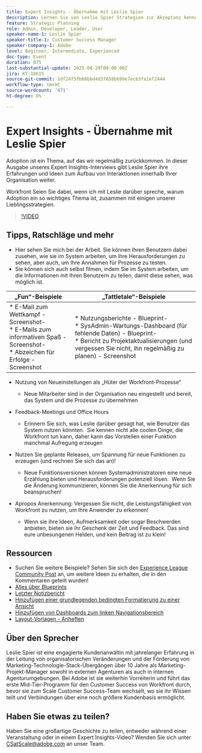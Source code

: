 ```yaml
---
title: Expert Insights - Übernahme mit Leslie Spier
description: Lernen Sie von Leslie Spier Strategien zur Akzeptanz kennen, um die Interaktion mit Workfront zu fördern, Prozesse zu verbessern und Benutzerbeiträge zu erkennen.
feature: Strategic Planning
role: Admin, Developer, Leader, User
speaker-name-1: Leslie Spier
speaker-title-1: Customer Success Manager
speaker-company-1: Adobe
level: Beginner, Intermediate, Experienced
doc-type: Event
duration: 875
last-substantial-update: 2025-08-20T00:00:00Z
jira: KT-18615
source-git-commit: 1df24f5fb68bbd4d37658b699e7ecb3fa1ef2444
workflow-type: tm+mt
source-wordcount: '471'
ht-degree: 0%

---
```



# Expert Insights - Übernahme mit Leslie Spier

Adoption ist ein Thema, auf das wir regelmäßig zurückkommen. In dieser Ausgabe unseres Expert Insights-Interviews gibt Leslie Spier ihre Erfahrungen und Ideen zum Aufbau von Interaktionen innerhalb Ihrer Organisation weiter.

Workfront Seien Sie dabei, wenn ich mit Leslie darüber spreche, warum Adoption ein so wichtiges Thema ist, zusammen mit einigen unserer Lieblingsstrategien.

>[!VIDEO](https://video.tv.adobe.com/v/3469936/?learn=on&enablevpops&captions=ger)

## Tipps, Ratschläge und mehr

* Hier sehen Sie mich bei der Arbeit. Sie können Ihren Benutzern dabei zusehen, wie sie im System arbeiten, um ihre Herausforderungen zu sehen, aber auch, um Ihre Annahmen für Prozesse zu testen. 
* Sie können sich auch selbst filmen, indem Sie im System arbeiten, um die Informationen mit Ihren Benutzern zu teilen, damit diese sehen, was möglich ist. 


| „Fun“-Beispiele  | „Tattletale“-Beispiele |
|---|---|
| * E-Mail zum Wettkampf - Screenshot-<br> * E-Mails zum informativen Spaß - Screenshot-<br> * Abzeichen für Erfolge - Screenshot  | * Nutzungsberichte - Blueprint-<br> * SysAdmin-Wartungs-Dashboard (für fehlende Daten) - Blueprint-<br> * Bericht zu Projektaktualisierungen (und vergessen Sie nicht, ihn regelmäßig zu planen) - Screenshot |


* Nutzung von Neueinstellungen als „Hüter der Workfront-Prozesse“ 
   * Neue Mitarbeiter sind in der Organisation neu eingestellt und bereit, das System und die Prozesse zu übernehmen 

* Feedback-Meetings und Office Hours 
   * Erinnern Sie sich, was Leslie darüber gesagt hat, wie Benutzer das System nutzen könnten.  Sie kennen nicht alle coolen Dinge, die Workfront tun kann, daher kann das Vorstellen einer Funktion manchmal Aufregung erzeugen 

* Nutzen Sie geplante Releases, um Spannung für neue Funktionen zu erzeugen (und rechnen Sie sich das an)! 
   * Neue Funktionsversionen können Systemadministratoren eine neue Erzählung bieten und Herausforderungen potenziell lösen.  Wenn Sie die Änderung kommunizieren, können Sie die Anerkennung für sich beanspruchen! 

* Apropos Anerkennung: Vergessen Sie nicht, die Leistungsfähigkeit von Workfront zu nutzen, um Ihre Anwender zu erkennen! 
   * Wenn sie ihre Ideen, Aufmerksamkeit oder sogar Beschwerden anbieten, bieten sie ihr Geschenk der Zeit und Feedback. Das sind eure unbesungenen Helden, und kein Beitrag ist zu klein!  

## Ressourcen

* Suchen Sie weitere Beispiele? Sehen Sie sich den [Experience League Community Post](https://experienceleaguecommunities.adobe.com/t5/workfront-discussions/video-august-2023-workfront-expert-insights-adoption-with-leslie/td-p/613314?profile.language=de) an, um weitere Ideen zu erhalten, die in den Kommentaren geteilt wurden!
* [Alles über Blueprints](https://experienceleague.adobe.com/docs/workfront/using/administration-and-setup/blueprints/blueprints.html?lang=de)
* [Letzter Notizbericht](https://experienceleague.adobe.com/docs/workfront/using/basics/update-work-items-view-updates/view-all-updates-in-a-report.html?lang=de)
* [Hinzufügen einer grundlegenden bedingten Formatierung zu einer Ansicht](https://experienceleague.adobe.com/docs/workfront-learn/tutorials-workfront/reporting/basic-reporting/add-basic-conditional-formatting-to-a-view.html?lang=de)
* [Hinzufügen von Dashboards zum linken Navigationsbereich](https://experienceleague.adobe.com/docs/workfront/using/basics/navigate/simplified-left-navigation.html?lang=de)
* [Layout-Vorlagen - Anheften](https://experienceleague.adobe.com/docs/workfront/using/administration-and-setup/customize/layout-templates/customize-pinned-pages.html?lang=de)

## Über den Sprecher

Leslie Spier ist eine engagierte Kundenanwältin mit jahrelanger Erfahrung in der Leitung von organisatorischen Veränderungen und der Förderung von Marketing-Technologie-Stack-Übergängen über 10 Jahre als Marketing-Projekt-Manager sowohl in externen Agenturen als auch in internen Agenturumgebungen. Bei Adobe ist sie weiterhin Vorreiterin und führt das erste Mid-Tier-Programm für den Customer Success von Workfront durch, bevor sie zum Scale Customer Success-Team wechselt, wo sie ihr Wissen teilt und Verbindungen über eine noch größere Kundenbasis ermöglicht. 

## Haben Sie etwas zu teilen?

Haben Sie eine großartige Geschichte zu teilen, entweder während einer Veranstaltung oder in einem Expert Insights-Video? Wenden Sie sich unter [CSatScale@adobe.com](mailto:CSatScale@adobe.com) an unser Team.
